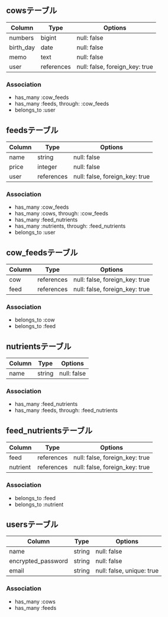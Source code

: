 ## cowsテーブル
| Column    | Type       | Options                        |
| --------- | ---------- | ------------------------------ |
| numbers    | bigint    | null: false                    |
| birth_day | date       | null: false                    |
| memo      | text       | null: false                    |
| user      | references | null: false, foreign_key: true |

### Association
- has_many :cow_feeds
- has_many :feeds, through: :cow_feeds
- belongs_to :user


## feedsテーブル
| Column | Type       | Options                        |
| ------ | ---------- | ------------------------------ |
| name   | string     | null: false                    |
| price  | integer    | null: false                    |
| user   | references | null: false, foreign_key: true |

### Association
- has_many :cow_feeds
- has_many :cows, through: :cow_feeds
- has_many :feed_nutrients
- has_many :nutrients, through: :feed_nutrients
- belongs_to :user


## cow_feedsテーブル
| Column | Type       | Options                        |
| ------ | ---------- | ------------------------------ |
| cow    | references | null: false, foreign_key: true |
| feed   | references | null: false, foreign_key: true |

### Association
- belongs_to :cow
- belongs_to :feed


## nutrientsテーブル
| Column | Type    | Options     |
| ------ | ------- | ----------- |
| name   | string  | null: false |

### Association
- has_many :feed_nutrients
- has_many :feeds, through: :feed_nutrients


## feed_nutrientsテーブル
| Column   | Type       | Options                        |
| -------- | ---------- | ------------------------------ |
| feed     | references | null: false, foreign_key: true |
| nutrient | references | null: false, foreign_key: true |

### Association
- belongs_to :feed
- belongs_to :nutrient

## usersテーブル
| Column             | Type    | Options                   |
| ------------------ | ------- | ------------------------- |
| name               | string  | null: false               |
| encrypted_password | string  | null: false               |
| email              | string  | null: false, unique: true |

### Association
- has_many :cows
- has_many :feeds